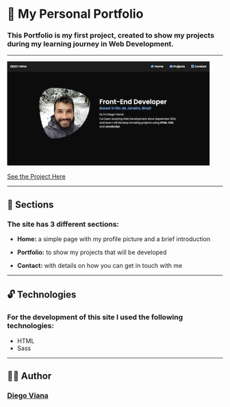 # 🌱 My Personal Portfolio

###  This Portfolio is my first project, created to show my projects during my learning journey in Web Development.

---

![Result of the project](./imgs-readme/portfolio-pic.jpg)

[See the Project Here](https://diegovianaf.github.io/portfolio/)

---

## 📍 Sections
### The site has 3 different sections:

- **Home:** a simple page with my profile picture and a brief introduction

- **Portfolio:** to show my projects that will be developed

- **Contact:** with details on how you can get in touch with me
<!-- - **About:** -->
---

## 🔓 Technologies
### For the development of this site I used the following technologies:

- HTML
- Sass

---

## 👨‍💻 Author
### [Diego Viana](https://diegovianaf.github.io/portfolio/)
